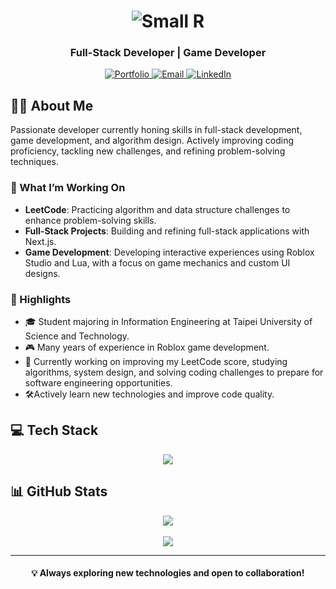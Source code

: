 <div align="center">
  <h1>
    <img src="https://readme-typing-svg.demolab.com?font=Fira+Code&weight=600&size=35&pause=1000&color=6366F1&center=true&vCenter=true&random=false&width=500&lines=Small+R" alt="Small R" />
  </h1>
  <h3>Full-Stack Developer | Game Developer</h3>
  
  <p>
    <a href="https://smallr-portfolio-2025.vercel.app">
      <img src="https://img.shields.io/badge/Portfolio-000000?style=for-the-badge&logo=vercel&logoColor=white" alt="Portfolio" />
    </a>
    <a href="mailto:hhgg12661@gmail.com">
      <img src="https://img.shields.io/badge/Email-D14836?style=for-the-badge&logo=gmail&logoColor=white" alt="Email" />
    </a>
    <a href="https://www.linkedin.com/in/alaner652">
      <img src="https://img.shields.io/badge/LinkedIn-0077B5?style=for-the-badge&logo=linkedin&logoColor=white" alt="LinkedIn" />
    </a>
  </p>
</div>

## 👨‍💻 About Me

Passionate developer currently honing skills in full-stack development, game development, and algorithm design. Actively improving coding proficiency, tackling new challenges, and refining problem-solving techniques.

### 🎯 What I’m Working On

- **LeetCode**: Practicing algorithm and data structure challenges to enhance problem-solving skills.
- **Full-Stack Projects**: Building and refining full-stack applications with Next.js.
- **Game Development**: Developing interactive experiences using Roblox Studio and Lua, with a focus on game mechanics and custom UI designs.

### 🌟 Highlights

- 🎓 Student majoring in Information Engineering at Taipei University of Science and Technology.
- 🎮 Many years of experience in Roblox game development.
- 🚀 Currently working on improving my LeetCode score, studying algorithms, system design, and solving coding challenges to prepare for software engineering opportunities.
- 🛠️Actively learn new technologies and improve code quality.

## 💻 Tech Stack

<div align="center">
  <img src="https://skillicons.dev/icons?i=nextjs,tailwind,ts,nodejs,lua,python,cpp,mongodb,appwrite,supabase,git&perline=15" />
</div>

## 📊 GitHub Stats

<div align="center">
  <img src="https://github-readme-stats.vercel.app/api?username=alaner652&show_icons=true&theme=tokyonight&hide_border=true&count_private=true&rank_icon=github&hide=issues&card_width=495" />
  
  <br/>
  <br/>
  
  <img src="https://github-readme-stats.vercel.app/api/top-langs/?username=alaner652&layout=compact&theme=tokyonight&hide_border=true&langs_count=6" />
</div>

---

<div align="center">
  <h4>💡 Always exploring new technologies and open to collaboration!</h4>
</div>

